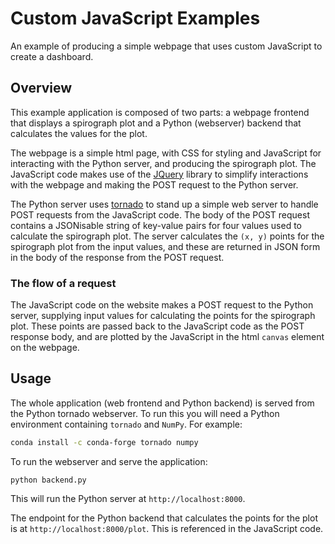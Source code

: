 # Custom JavaScript Examples

An example of producing a simple webpage that uses custom JavaScript to create a dashboard.

## Overview

This example application is composed of two parts: a webpage frontend that displays a spirograph plot and a Python (webserver) backend that calculates the values for the plot.

The webpage is a simple html page, with CSS for styling and JavaScript for interacting with the Python server, and producing the spirograph plot. The JavaScript code makes use of the [JQuery](https://jquery.com/) library to simplify interactions with the webpage and making the POST request to the Python server.

The Python server uses [tornado](https://www.tornadoweb.org/en/stable/index.html) to stand up a simple web server to handle POST requests from the JavaScript code. The body of the POST request contains a JSONisable string of key-value pairs for four values used to calculate the spirograph plot. The server calculates the `(x, y)` points for the spirograph plot from the input values, and these are returned in JSON form in the body of the response from the POST request.

### The flow of a request

The JavaScript code on the website makes a POST request to the Python server, supplying input values for calculating the points for the spirograph plot. These points are passed back to the JavaScript code as the POST response body, and are plotted by the JavaScript in the html `canvas` element on the webpage.

## Usage

The whole application (web frontend and Python backend) is served from the Python tornado webserver. To run this you will need a Python environment containing `tornado` and `NumPy`. For example:

```bash
conda install -c conda-forge tornado numpy
```

To run the webserver and serve the application:

```
python backend.py
```

This will run the Python server at `http://localhost:8000`.

The endpoint for the Python backend that calculates the points for the plot is at `http://localhost:8000/plot`. This is referenced in the JavaScript code.